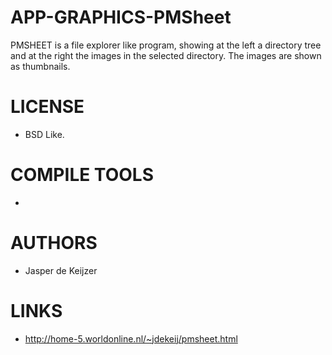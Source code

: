 APP-GRAPHICS-PMSheet
====================

PMSHEET is a file explorer like program, showing at the left a directory tree and at the right the images in the selected directory. The images are shown as thumbnails. 


LICENSE
===============
* BSD Like.

COMPILE TOOLS
===============
* 

AUTHORS
===============
* Jasper de Keijzer 

LINKS
===============
* http://home-5.worldonline.nl/~jdekeij/pmsheet.html
